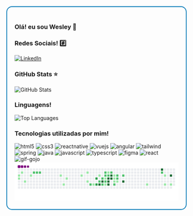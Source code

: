 <div style="border: 2px solid #0077B5; border-radius: 15px; padding: 20px; margin: 10px;">
    <h3>Olá! eu sou Wesley 👋</h3>
    <h3>Redes Sociais! #️⃣</h3>
    <a href="https://www.linkedin.com/in/wesley-diorrani-ferreira-21492328b/">
        <img src="https://img.shields.io/badge/LinkedIn-0077B5?style=for-the-badge&logo=linkedin&logoColor=white" alt="LinkedIn">
    </a>
    <h3>GitHub Stats ⭐</h3>
    <img src="https://github-readme-stats.vercel.app/api?username=WesleyDIO&show_icons=true&theme=tokyonight" alt="GitHub Stats">
    <h3>Linguagens!</h3>
    <img src="https://github-readme-stats.vercel.app/api/top-langs/?username=WesleyDIO&layout=compact" alt="Top Languages">
    <h3>Tecnologias utilizadas por mim!</h3>
    <div style="display: inline_block; justify-content: center;">
        <img style="justify-content: center" alt="html5" src="https://img.shields.io/badge/HTML5-E34F26?style=for-the-badge&logo=html5&logoColor=white">
        <img style="justify-content: center" alt="css3" src="https://img.shields.io/badge/CSS3-1572B6?style=for-the-badge&logo=css3&logoColor=white">
        <img style="justify-content: center" alt="reactnative" src="https://img.shields.io/badge/React_Native-20232A?style=for-the-badge&logo=react&logoColor=61DAFB">
        <img style="justify-content: center" alt="vuejs" src="https://img.shields.io/badge/Vue.js-35495E?style=for-the-badge&logo=vue.js&logoColor=4FC08D">
        <img style="justify-content: center" alt="angular" src="https://img.shields.io/badge/Angular-DD0031?style=for-the-badge&logo=angular&logoColor=white">
        <img style="justify-content: center" alt="tailwind" src="https://img.shields.io/badge/Tailwind_CSS-38B2AC?style=for-the-badge&logo=tailwind-css&logoColor=white">
        <img style="justify-content: center" alt="spring" src="https://img.shields.io/badge/Spring-6DB33F?style=for-the-badge&logo=spring&logoColor=white">
        <img style="justify-content: center" alt="java" src="https://img.shields.io/badge/Java-ED8B00?style=for-the-badge&logo=openjdk&logoColor=white">
        <img style="justify-content: center" alt="javascript" src="https://img.shields.io/badge/JavaScript-F7DF1E?style=for-the-badge&logo=javascript&logoColor=black">
        <img style="justify-content: center" alt="typescript" src="https://img.shields.io/badge/TypeScript-007ACC?style=for-the-badge&logo=typescript&logoColor=white">
        <img style="justify-content: center" alt="figma" src="https://img.shields.io/badge/figma-%23F24E1E.svg?style=for-the-badge&logo=figma&logoColor=white">
        <img style="justify-content: center" alt="react" src="https://img.shields.io/badge/react-%2320232a.svg?style=for-the-badge&logo=react&logoColor=%2361DAFB">
    </div>
    <div>
        <img style="justify-content: center" alt="gif-gojo" src="file:///C:/Users/wesle/Downloads/gif%20gojo.gif">
    </div>
    <img src="https://github.com/WesleyDIO/WesleyDIO/blob/output/github-contribution-grid-snake.gif" alt="snake gif">
</div>
